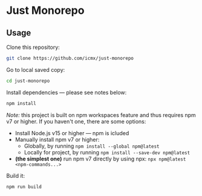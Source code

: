 # Just Monorepo

## Usage

Clone this repository:

```sh
git clone https://github.com/icmx/just-monorepo
```

Go to local saved copy:

```sh
cd just-monorepo
```

Install dependencies — please see notes below:

```sh
npm install
```

*Note:* this project is built on npm workspaces feature and thus requires npm v7 or higher. If you haven't one, there are some options:

  - Install Node.js v15 or higher — npm is icluded
  - Manually install npm v7 or higher:
    - Globally, by running `npm install --global npm@latest`
    - Locally for project, by running `npm install --save-dev npm@latest`
  - **(the simplest one)** run npm v7 directly by using npx: `npx npm@latest <npm-commands...>`

Build it:

```sh
npm run build
```
